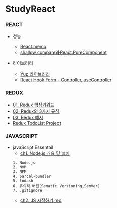 # StudyReact

### REACT

- 성능
  - [React.memo](https://github.com/JEONGBOYEON/study-react/blob/main/study_react/%EC%84%B1%EB%8A%A5/React_memo.md)
  - [shallow compare와React.PureComponent](https://github.com/JEONGBOYEON/study-react/blob/main/study_react/%EC%84%B1%EB%8A%A5/shallow%20compare%EC%99%80React.PureComponent.md)

- 라이브러리
  - [Yup 라이브러리](https://github.com/JEONGBOYEON/study-front/blob/main/Yup%20%EB%9D%BC%EC%9D%B4%EB%B8%8C%EB%9F%AC%EB%A6%AC.md)
  - [React Hook Form - Controller, useController](https://github.com/JEONGBOYEON/study-front/blob/main/React%20Hook%20Form%20-%20Controller%2C%20useController.md)
### REDUX

- [01. Redux 핵심키워드](https://github.com/JEONGBOYEON/study-react/blob/main/study_redux/01.%20Redux%20%ED%95%B5%EC%8B%AC%20%ED%82%A4%EC%9B%8C%EB%93%9C.md)
- [02. Redux의 3가지 규칙](https://github.com/JEONGBOYEON/study-react/blob/main/study_redux/02.%20Redux%EC%9D%98%203%EA%B0%80%EC%A7%80%20%EA%B7%9C%EC%B9%99.md)
- [03. Redux 예시](https://github.com/JEONGBOYEON/study-react/blob/main/study_redux/03.%20Redux%20%EC%98%88%EC%8B%9C.md)
- [Redux TodoList Project](https://github.com/JEONGBOYEON/react-redux-todo-list)

### JAVASCRIPT

- javaScript Essentail
  - [ch1. Node.js 개요 및 설치](https://github.com/JEONGBOYEON/study-react/blob/main/03.JavaScript/01.%20javaScript%20Essentials/ch%201.%20Noe.js.md)
  ```
  1. Node.js
  2. NVM
  3. NPM
  4. parcel-bundler
  5. lodash
  6. 유의적 버전(Sematic Versioning,SemVer)
  7. .gitignore
  ```
  - [ch2. JS 시작하기.md](https://github.com/JEONGBOYEON/study-react/blob/main/03.JavaScript/01.%20javaScript%20Essentials/ch%202.%20JS%20%EC%8B%9C%EC%9E%91%ED%95%98%EA%B8%B0.md)
